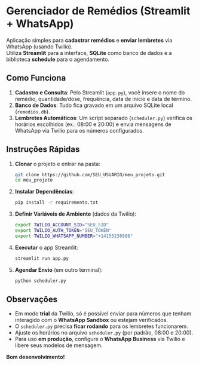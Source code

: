 # Gerenciador de Remédios (Streamlit + WhatsApp)

Aplicação simples para **cadastrar remédios** e **enviar lembretes** via WhatsApp (usando Twilio).  
Utiliza **Streamlit** para a interface, **SQLite** como banco de dados e a biblioteca **schedule** para o agendamento.

## Como Funciona
1. **Cadastro e Consulta**: Pelo Streamlit (`app.py`), você insere o nome do remédio, quantidade/dose, frequência, data de início e data de término.  
2. **Banco de Dados**: Tudo fica gravado em um arquivo SQLite local (`remedios.db`).  
3. **Lembretes Automáticos**: Um script separado (`scheduler.py`) verifica os horários escolhidos (ex.: 08:00 e 20:00) e envia mensagens de WhatsApp via Twilio para os números configurados.

## Instruções Rápidas
1. **Clonar** o projeto e entrar na pasta:
   ```bash
   git clone https://github.com/SEU_USUARIO/meu_projeto.git
   cd meu_projeto
   ```
2. **Instalar Dependências**:
   ```bash
   pip install -r requirements.txt
   ```
3. **Definir Variáveis de Ambiente** (dados da Twilio):
   ```bash
   export TWILIO_ACCOUNT_SID="SEU_SID"
   export TWILIO_AUTH_TOKEN="SEU_TOKEN"
   export TWILIO_WHATSAPP_NUMBER="+14155238886"
   ```
4. **Executar** o app Streamlit:
   ```bash
   streamlit run app.py
   ```
5. **Agendar Envio** (em outro terminal):
   ```bash
   python scheduler.py
   ```

## Observações
- Em modo **trial** da Twilio, só é possível enviar para números que tenham interagido com o **WhatsApp Sandbox** ou estejam verificados.  
- O `scheduler.py` precisa **ficar rodando** para os lembretes funcionarem.  
- Ajuste os horários no arquivo `scheduler.py` (por padrão, 08:00 e 20:00).  
- Para uso **em produção**, configure o **WhatsApp Business** via Twilio e libere seus modelos de mensagem.

**Bom desenvolvimento!**  
